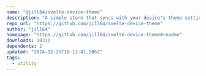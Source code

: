 ```yaml
---
name: "@jill64/svelte-device-theme"
description: "A simple store that syncs with your device's theme settings"
repo_url: "https://github.com/jill64/svelte-device-theme"
author: "jill64"
homepage: "https://github.com/jill64/svelte-device-theme#readme"
downloads: 10310
dependents: 2
updated: "2024-12-25T18:13:41.586Z"
tags: 
  - utility
---
```


